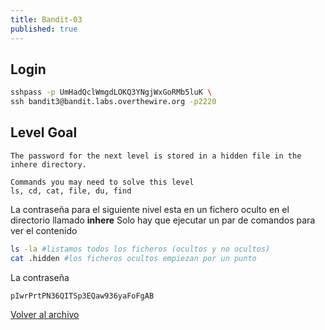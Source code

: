 ```yaml
---
title: Bandit-03
published: true
---
```


## [](#header-1)Login

```bash
sshpass -p UmHadQclWmgdLOKQ3YNgjWxGoRMb5luK \
ssh bandit3@bandit.labs.overthewire.org -p2220
```

## [](#header-1)Level Goal

```
The password for the next level is stored in a hidden file in the inhere directory.

Commands you may need to solve this level
ls, cd, cat, file, du, find
```

La contraseña para el siguiente nivel esta en un fichero oculto en el directorio llamado **inhere**
Solo hay que ejecutar un par de comandos para ver el contenido


```bash
ls -la #listamos todos los ficheros (ocultos y no ocultos)
cat .hidden #los ficheros ocultos empiezan por un punto
```

La contraseña

```
pIwrPrtPN36QITSp3EQaw936yaFoFgAB
```

[Volver al archivo](archive)
